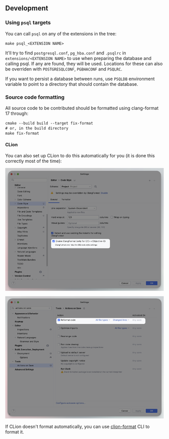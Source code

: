 ## Development

### Using `psql` targets

You can call `psql` on any of the extensions in the tree:

```shell
make psql_<EXTENSION NAME>
```

It'll try to find `postgresql.conf`, `pg_hba.conf` and `.psqlrc` in `extensions/<EXTENSION NAME>`
to use when preparing the database and calling psql. If any are found, they will be used. Locations for these can also
be overriden with `POSTGRESQLCONF`, `PGBHACONF` and `PSQLRC`.

If you want to persist a database between runs, use `PSQLDB` environment variable to point to a directory that should
contain the database.

### Source code formatting

All source code to be contributed should be formatted using clang-format 17 through:

```shell≤
cmake --build build --target fix-format
# or, in the build directory
make fix-format
```

#### CLion

You can also set up CLion to do this automatically for you (it is done this correctly most of the time):

![CLion setting for ClangFormat](docs/clion_clang_format.png)

![CLion setting for auto-save formatting](docs/clion_format_on_save.png)

If CLion doesn't format automatically, you can use [clion-format](https://clang.llvm.org/docs/ClangFormat.html) CLI to format it.
